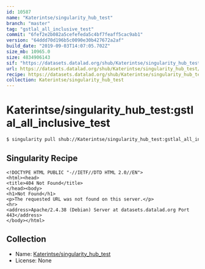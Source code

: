 ```yaml
---
id: 10587
name: "Katerintse/singularity_hub_test"
branch: "master"
tag: "gstlal_all_inclusive_test"
commit: "6fef2e2b082a5cefefeda5c4bf7feaff5cac9ab1"
version: "64ddd70d196b5c0090e30b427672a2af"
build_date: "2019-09-03T14:07:05.702Z"
size_mb: 10965.0
size: 4834906143
sif: "https://datasets.datalad.org/shub/Katerintse/singularity_hub_test/gstlal_all_inclusive_test/2019-09-03-6fef2e2b-64ddd70d/64ddd70d196b5c0090e30b427672a2af.sif"
url: https://datasets.datalad.org/shub/Katerintse/singularity_hub_test/gstlal_all_inclusive_test/2019-09-03-6fef2e2b-64ddd70d/
recipe: https://datasets.datalad.org/shub/Katerintse/singularity_hub_test/gstlal_all_inclusive_test/2019-09-03-6fef2e2b-64ddd70d/Singularity
collection: Katerintse/singularity_hub_test
---
```


# Katerintse/singularity_hub_test:gstlal_all_inclusive_test

```bash
$ singularity pull shub://Katerintse/singularity_hub_test:gstlal_all_inclusive_test
```

## Singularity Recipe

```singularity
<!DOCTYPE HTML PUBLIC "-//IETF//DTD HTML 2.0//EN">
<html><head>
<title>404 Not Found</title>
</head><body>
<h1>Not Found</h1>
<p>The requested URL was not found on this server.</p>
<hr>
<address>Apache/2.4.38 (Debian) Server at datasets.datalad.org Port 443</address>
</body></html>
```

## Collection

 - Name: [Katerintse/singularity_hub_test](https://github.com/Katerintse/singularity_hub_test)
 - License: None

